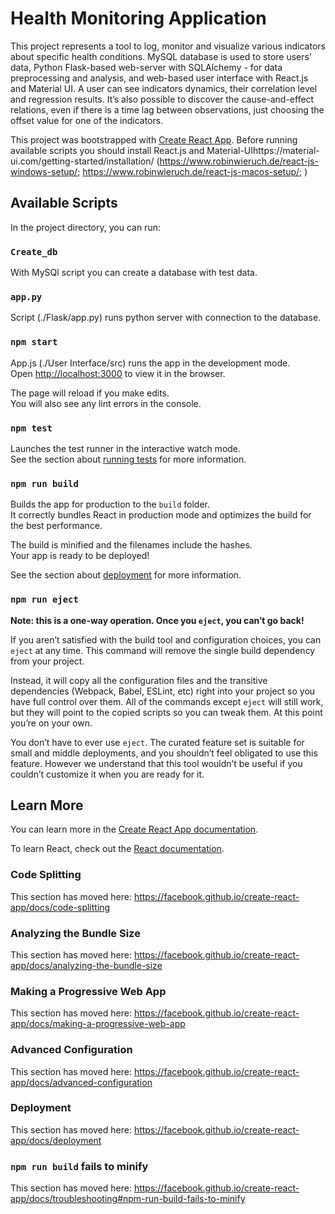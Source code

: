 # Health Monitoring Application

This project represents a tool to log, monitor and visualize various indicators about specific health conditions.
MySQL database is used to store users’ data, 
Python Flask-based web-server with SQLAlchemy - for data preprocessing and analysis,
and web-based user interface with React.js and Material UI. 
A user can see indicators dynamics, their correlation level and regression results. 
It’s also possible to discover the cause-and-effect relations, even if there is a time lag between observations, just choosing the offset value for one of the indicators.


This project was bootstrapped with [Create React App](https://github.com/facebook/create-react-app).
Before running available scripts you should install React.js and Material-UIhttps://material-ui.com/getting-started/installation/ (https://www.robinwieruch.de/react-js-windows-setup/; https://www.robinwieruch.de/react-js-macos-setup/; )

## Available Scripts

In the project directory, you can run:

### `Create_db`

With MySQl script you can create a database with test data.

### `app.py`

Script (./Flask/app.py) runs python server with connection to the database.

### `npm start`

App.js (./User Interface/src) runs the app in the development mode.<br>
Open [http://localhost:3000](http://localhost:3000) to view it in the browser.

The page will reload if you make edits.<br>
You will also see any lint errors in the console.

### `npm test`

Launches the test runner in the interactive watch mode.<br>
See the section about [running tests](https://facebook.github.io/create-react-app/docs/running-tests) for more information.

### `npm run build`

Builds the app for production to the `build` folder.<br>
It correctly bundles React in production mode and optimizes the build for the best performance.

The build is minified and the filenames include the hashes.<br>
Your app is ready to be deployed!

See the section about [deployment](https://facebook.github.io/create-react-app/docs/deployment) for more information.

### `npm run eject`

**Note: this is a one-way operation. Once you `eject`, you can’t go back!**

If you aren’t satisfied with the build tool and configuration choices, you can `eject` at any time. This command will remove the single build dependency from your project.

Instead, it will copy all the configuration files and the transitive dependencies (Webpack, Babel, ESLint, etc) right into your project so you have full control over them. All of the commands except `eject` will still work, but they will point to the copied scripts so you can tweak them. At this point you’re on your own.

You don’t have to ever use `eject`. The curated feature set is suitable for small and middle deployments, and you shouldn’t feel obligated to use this feature. However we understand that this tool wouldn’t be useful if you couldn’t customize it when you are ready for it.

## Learn More

You can learn more in the [Create React App documentation](https://facebook.github.io/create-react-app/docs/getting-started).

To learn React, check out the [React documentation](https://reactjs.org/).

### Code Splitting

This section has moved here: https://facebook.github.io/create-react-app/docs/code-splitting

### Analyzing the Bundle Size

This section has moved here: https://facebook.github.io/create-react-app/docs/analyzing-the-bundle-size

### Making a Progressive Web App

This section has moved here: https://facebook.github.io/create-react-app/docs/making-a-progressive-web-app

### Advanced Configuration

This section has moved here: https://facebook.github.io/create-react-app/docs/advanced-configuration

### Deployment

This section has moved here: https://facebook.github.io/create-react-app/docs/deployment

### `npm run build` fails to minify

This section has moved here: https://facebook.github.io/create-react-app/docs/troubleshooting#npm-run-build-fails-to-minify
